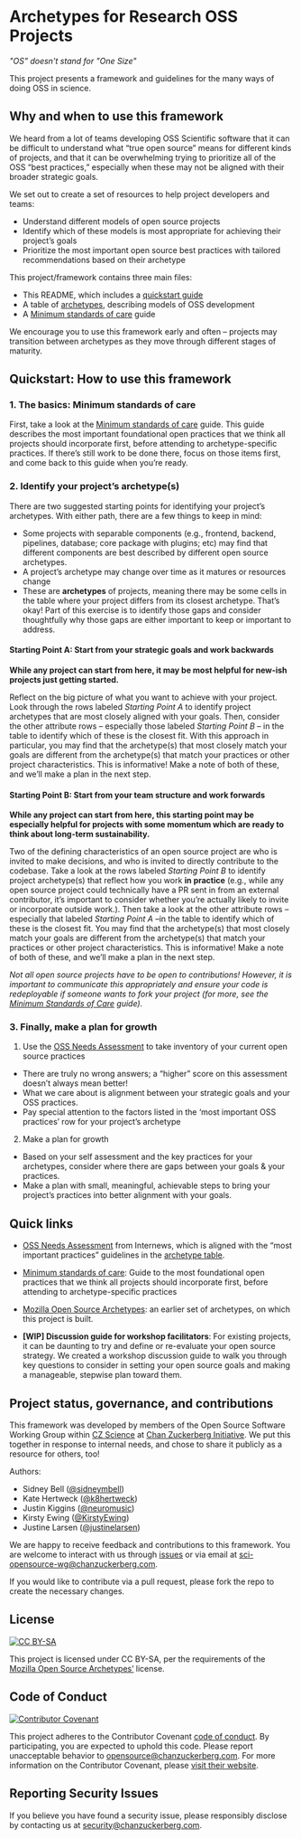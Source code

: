 # Archetypes for Research OSS Projects

*"OS" doesn't stand for "One Size"*

This project presents a framework and guidelines for the many ways of doing OSS in science.

## Why and when to use this framework

We heard from a lot of teams developing OSS Scientific software that it can be difficult to understand what “true open source” means for different kinds of projects, and that it can be overwhelming trying to prioritize all of the OSS “best practices,” especially when these may not be aligned with their broader strategic goals.

We set out to create a set of resources to help project developers and teams:
- Understand different models of open source projects
- Identify which of these models is most appropriate for achieving their project’s goals
- Prioritize the most important open source best practices with tailored recommendations based on their archetype

This project/framework contains three main files:
- This README, which includes a [quickstart guide](#quickstart-how-to-use-this-framework)
- A table of [archetypes](/archetypes.md), describing models of OSS development
- A [Minimum standards of care](/min-standard-care.md) guide

We encourage you to use this framework early and often – projects may transition between archetypes as they move through different stages of maturity.

## Quickstart: How to use this framework

### 1. The basics: Minimum standards of care

First, take a look at the [Minimum standards of care](/min-standard-care.md) guide. This guide describes the most important foundational open practices that we think all projects should incorporate first, before attending to archetype-specific practices. If there’s still work to be done there, focus on those items first, and come back to this guide when you’re ready.

### 2. Identify your project’s archetype(s)

There are two suggested starting points for identifying your project’s archetypes. With either path, there are a few things to keep in mind:
- Some projects with separable components (e.g., frontend, backend, pipelines, database; core package with plugins; etc) may find that different components are best described by different open source archetypes. 
- A project’s archetype may change over time as it matures or resources change
- These are **archetypes** of projects, meaning there may be some cells in the table where your project differs from its closest archetype. That’s okay! Part of this exercise is to identify those gaps and consider thoughtfully why those gaps are either important to keep or important to address. 

#### Starting Point A: Start from your strategic goals and work backwards

**While any project can start from here, it may be most helpful for new-ish projects just getting started.**

Reflect on the big picture of what you want to achieve with your project. Look through the rows labeled *Starting Point A* to identify project archetypes that are most closely aligned with your goals. Then, consider the other attribute rows – especially those labeled *Starting Point B* – in the table to identify which of these is the closest fit. With this approach in particular, you may find that the archetype(s) that most closely match your goals are different from the archetype(s) that match your practices or other project characteristics. This is informative! Make a note of both of these, and we’ll make a plan in the next step.

#### Starting Point B: Start from your team structure and work forwards

**While any project can start from here, this starting point may be especially helpful for projects with some momentum which are ready to think about long-term sustainability.**

Two of the defining characteristics of an open source project are who is invited to make decisions, and who is invited to directly contribute to the codebase. Take a look at the rows labeled *Starting Point B* to identify project archetype(s) that reflect how you work **in practice** (e.g., while any open source project could technically have a PR sent in from an external contributor, it’s important to consider whether you’re actually likely to invite or incorporate outside work.). Then take a look at the other attribute rows – especially that labeled *Starting Point A* –in the table to identify which of these is the closest fit. You may find that the archetype(s) that most closely match your goals are different from the archetype(s) that match your practices or other project characteristics. This is informative! Make a note of both of these, and we’ll make a plan in the next step.

*Not all open source projects have to be open to contributions! However, it is important to communicate this appropriately and ensure your code is redeployable if someone wants to fork your project (for more, see the [Minimum Standards of Care](/min-standard-care.md) guide).*

### 3. Finally, make a plan for growth

1. Use the [OSS Needs Assessment](https://internews.org/areas-of-expertise/global-tech/resources/open-source-software-lightweight-needs-assessment/) to take inventory of your current open source practices
- There are truly no wrong answers; a “higher” score on this assessment doesn’t always mean better!
- What we care about is alignment between your strategic goals and your OSS practices.
- Pay special attention to the factors listed in the ‘most important OSS practices’ row for your project’s archetype

2. Make a plan for growth
- Based on your self assessment and the key practices for your archetypes, consider where there are gaps between your goals & your practices. 
- Make a plan with small, meaningful, achievable steps to bring your project’s practices into better alignment with your goals.

## Quick links

- [OSS Needs Assessment](https://internews.org/areas-of-expertise/global-tech/resources/open-source-software-lightweight-needs-assessment/) from Internews, which is aligned with the “most important practices” guidelines in the [archetype table](/archetypes.md).

- [Minimum standards of care](/min-standard-care.md): Guide to the most foundational open practices that we think all projects should incorporate first, before attending to archetype-specific practices

- [Mozilla Open Source Archetypes](https://blog.mozilla.org/wp-content/uploads/2018/05/MZOTS_OS_Archetypes_report_ext_scr.pdf): an earlier set of archetypes, on which this project is built.

- **[WIP] Discussion guide for workshop facilitators**: For existing projects, it can be daunting to try and define or re-evaluate your open source strategy. We created a workshop discussion guide to walk you through key questions to consider in setting your open source goals and making a manageable, stepwise plan toward them.

## Project status, governance, and contributions

This framework was developed by members of the Open Source Software Working Group within [CZ Science](https://chanzuckerberg.com/science/) at [Chan Zuckerberg Initiative](https://chanzuckerberg.com/). We put this together in response to internal needs, and chose to share it publicly as a resource for others, too!

Authors:
- Sidney Bell ([@sidneymbell](https://github.com/sidneymbell))
- Kate Hertweck ([@k8hertweck](https://github.com/k8hertweck))
- Justin Kiggins ([@neuromusic](https://github.com/neuromusic))
- Kirsty Ewing ([@KirstyEwing](https://github.com/KirstyEwing))
- Justine Larsen ([@justinelarsen](https://github.com/justinelarsen))

We are happy to receive feedback and contributions to this framework. You are welcome to interact with us through [issues]([url](https://github.com/chanzuckerberg/oss-archetypes/issues)) or via email at [sci-opensource-wg@chanzuckerberg.com](mailto:sci-opensource-wg@chanzuckerberg.com).

If you would like to contribute via a pull request, please fork the repo to create the necessary changes.

## License

[![CC BY-SA](https://mirrors.creativecommons.org/presskit/buttons/88x31/svg/by-sa.svg)](https://creativecommons.org/licenses/by-sa/4.0/legalcode.en)

This project is licensed under CC BY-SA, per the requirements of the [Mozilla Open Source Archetypes’](https://blog.mozilla.org/wp-content/uploads/2018/05/MZOTS_OS_Archetypes_report_ext_scr.pdf) license.

## Code of Conduct

[![Contributor Covenant](https://img.shields.io/badge/Contributor%20Covenant-baaaa.svg)](CODE_OF_CONDUCT.md)

This project adheres to the Contributor Covenant [code of conduct](https://github.com/chanzuckerberg/.github/blob/master/CODE_OF_CONDUCT.md). By participating, you are expected to uphold this code. Please report unacceptable behavior to [opensource@chanzuckerberg.com](mailto:opensource@chanzuckerberg.com).
For more information on the Contributor Covenant,
please [visit their website](https://www.contributor-covenant.org/).

## Reporting Security Issues

If you believe you have found a security issue, please responsibly disclose by contacting us at [security@chanzuckerberg.com](mailto:security@chanzuckerberg.com).
